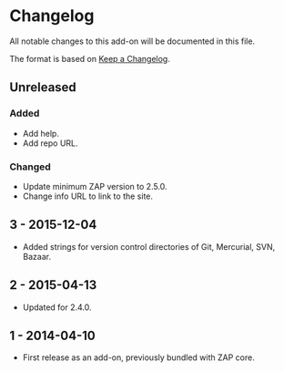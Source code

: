 # Changelog
All notable changes to this add-on will be documented in this file.

The format is based on [Keep a Changelog](https://keepachangelog.com/en/1.0.0/).

## Unreleased
### Added
- Add help.
- Add repo URL.

### Changed
- Update minimum ZAP version to 2.5.0.
- Change info URL to link to the site.

## 3 - 2015-12-04

- Added strings for version control directories of Git, Mercurial, SVN, Bazaar.

## 2 - 2015-04-13

- Updated for 2.4.0.

## 1 - 2014-04-10

- First release as an add-on, previously bundled with ZAP core.

